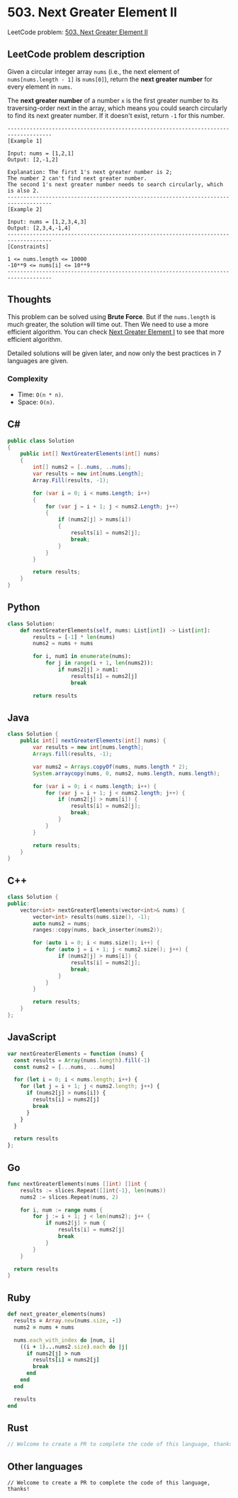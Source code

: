 # 503. Next Greater Element II
LeetCode problem: [503. Next Greater Element II](https://leetcode.com/problems/next-greater-element-ii/)

## LeetCode problem description
Given a circular integer array `nums` (i.e., the next element of `nums[nums.length - 1]` is `nums[0]`), return the **next greater number** for every element in `nums`.

The **next greater number** of a number `x` is the first greater number to its traversing-order next in the array, which means you could search circularly to find its next greater number. If it doesn't exist, return `-1` for this number.
```
------------------------------------------------------------------------------------
[Example 1]

Input: nums = [1,2,1]
Output: [2,-1,2]

Explanation: The first 1's next greater number is 2; 
The number 2 can't find next greater number. 
The second 1's next greater number needs to search circularly, which is also 2.
------------------------------------------------------------------------------------
[Example 2]

Input: nums = [1,2,3,4,3]
Output: [2,3,4,-1,4]
------------------------------------------------------------------------------------
[Constraints]

1 <= nums.length <= 10000
-10**9 <= nums[i] <= 10**9
------------------------------------------------------------------------------------
```

## Thoughts
This problem can be solved using **Brute Force**. But if the `nums.length` is much greater, the solution will time out.
Then We need to use a more efficient algorithm.
You can check [Next Greater Element I](./0496-next-greater-element-i.md) to see that more efficient algorithm.

Detailed solutions will be given later, and now only the best practices in 7 languages are given.

### Complexity
* Time: `O(n * n)`.
* Space: `O(n)`.

## C#
```c#
public class Solution
{
    public int[] NextGreaterElements(int[] nums)
    {
        int[] nums2 = [..nums, ..nums];
        var results = new int[nums.Length];
        Array.Fill(results, -1);

        for (var i = 0; i < nums.Length; i++)
        {
            for (var j = i + 1; j < nums2.Length; j++)
            {
                if (nums2[j] > nums[i])
                {
                    results[i] = nums2[j];
                    break;
                }
            }
        }

        return results;
    }
}
```

## Python
```python
class Solution:
    def nextGreaterElements(self, nums: List[int]) -> List[int]:
        results = [-1] * len(nums)
        nums2 = nums + nums

        for i, num1 in enumerate(nums):
            for j in range(i + 1, len(nums2)):
                if nums2[j] > num1:
                    results[i] = nums2[j]
                    break

        return results
```

## Java
```java
class Solution {
    public int[] nextGreaterElements(int[] nums) {
        var results = new int[nums.length];
        Arrays.fill(results, -1);

        var nums2 = Arrays.copyOf(nums, nums.length * 2);
        System.arraycopy(nums, 0, nums2, nums.length, nums.length);

        for (var i = 0; i < nums.length; i++) {
            for (var j = i + 1; j < nums2.length; j++) {
                if (nums2[j] > nums[i]) {
                    results[i] = nums2[j];
                    break;
                }
            }
        }

        return results;
    }
}
```

## C++
```cpp
class Solution {
public:
    vector<int> nextGreaterElements(vector<int>& nums) {
        vector<int> results(nums.size(), -1);
        auto nums2 = nums;
        ranges::copy(nums, back_inserter(nums2));

        for (auto i = 0; i < nums.size(); i++) {
            for (auto j = i + 1; j < nums2.size(); j++) {
                if (nums2[j] > nums[i]) {
                    results[i] = nums2[j];
                    break;
                }
            }
        }

        return results;
    }
};
```

## JavaScript
```javascript
var nextGreaterElements = function (nums) {
  const results = Array(nums.length).fill(-1)
  const nums2 = [...nums, ...nums]

  for (let i = 0; i < nums.length; i++) {
    for (let j = i + 1; j < nums2.length; j++) {
      if (nums2[j] > nums[i]) {
        results[i] = nums2[j]
        break
      }
    }
  }

  return results
};
```

## Go
```go
func nextGreaterElements(nums []int) []int {
    results := slices.Repeat([]int{-1}, len(nums))
    nums2 := slices.Repeat(nums, 2)

    for i, num := range nums {
        for j := i + 1; j < len(nums2); j++ {
            if nums2[j] > num {
                results[i] = nums2[j]
                break
            }
        }
    }

  return results
}
```

## Ruby
```ruby
def next_greater_elements(nums)
  results = Array.new(nums.size, -1)
  nums2 = nums + nums

  nums.each_with_index do |num, i|
    ((i + 1)...nums2.size).each do |j|
      if nums2[j] > num
        results[i] = nums2[j]
        break
      end
    end
  end

  results
end
```

## Rust
```rust
// Welcome to create a PR to complete the code of this language, thanks!
```

## Other languages
```
// Welcome to create a PR to complete the code of this language, thanks!
```
